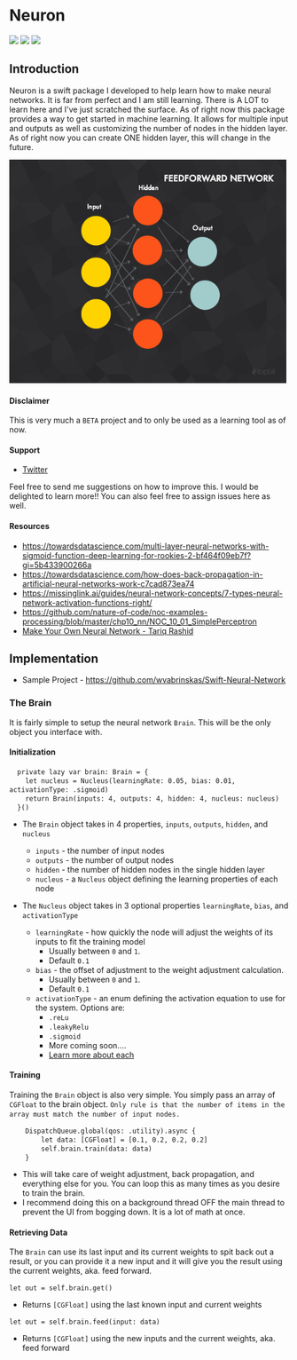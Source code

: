 # Neuron

![](https://img.shields.io/github/license/wvabrinskas/Neuron)
![](https://img.shields.io/badge/swift-5.2-orange)
![](https://img.shields.io/badge/iOS-13+-blue)

## Introduction
Neuron is a swift package I developed to help learn how to make neural networks. It is far from perfect and I am still learning. There is A LOT to learn here and I've just scratched the surface. As of right now this package provides a way to get started in machine learning. It allows for multiple input and outputs as well as customizing the number of nodes in the hidden layer. As of right now you can create ONE hidden layer, this will change in the future. 

<img width="500" src="images/network.png">

#### Disclaimer
This is very much a `BETA` project and to only be used as a learning tool as of now.

#### Support 
- [Twitter](https://twitter.com/wvabrinskas)

Feel free to send me suggestions on how to improve this. I would be delighted to learn more!! You can also feel free to assign issues here as well. 

#### Resources 

- https://towardsdatascience.com/multi-layer-neural-networks-with-sigmoid-function-deep-learning-for-rookies-2-bf464f09eb7f?gi=5b433900266a
- https://towardsdatascience.com/how-does-back-propagation-in-artificial-neural-networks-work-c7cad873ea74
- https://missinglink.ai/guides/neural-network-concepts/7-types-neural-network-activation-functions-right/
- https://github.com/nature-of-code/noc-examples-processing/blob/master/chp10_nn/NOC_10_01_SimplePerceptron
- [Make Your Own Neural Network - Tariq Rashid](https://www.amazon.com/Make-Your-Own-Neural-Network-ebook/dp/B01EER4Z4G)


## Implementation

- Sample Project - https://github.com/wvabrinskas/Swift-Neural-Network

### The Brain
It is fairly simple to setup the neural network `Brain`. This will be the only object you interface with. 

#### Initialization
```  
  private lazy var brain: Brain = {
    let nucleus = Nucleus(learningRate: 0.05, bias: 0.01, activationType: .sigmoid)
    return Brain(inputs: 4, outputs: 4, hidden: 4, nucleus: nucleus)
  }()
```
- The `Brain` object takes in 4 properties, `inputs`, `outputs`, `hidden`, and `nucleus`
    - `inputs` - the number of input nodes
    - `outputs` - the number of output nodes
    - `hidden` - the number of hidden nodes in the single hidden layer
    - `nucleus` - a `Nucleus` object defining the learning properties of each node

- The `Nucleus` object takes in 3 optional properties `learningRate`, `bias`, and `activationType`
    - `learningRate` - how quickly the node will adjust the weights of its inputs to fit the training model 
        - Usually between `0` and `1`. 
        - Default `0.1`
    - `bias` - the offset of adjustment to the weight adjustment calculation. 
        - Usually between `0` and `1`. 
        - Default `0.1`
    - `activationType` - an enum defining the activation equation to use for the system. Options are: 
        - `.reLu`
        - `.leakyRelu`
        - `.sigmoid`
        - More coming soon.... 
        - [Learn more about each](https://missinglink.ai/guides/neural-network-concepts/7-types-neural-network-activation-functions-right/)

#### Training
Training the `Brain` object is also very simple. You simply pass an array of `CGFloat` to the brain object. 
`Only rule is that the number of items in the array must match the number of input nodes.`

```
    DispatchQueue.global(qos: .utility).async {
        let data: [CGFloat] = [0.1, 0.2, 0.2, 0.2]
        self.brain.train(data: data)
    }
```

- This will take care of weight adjustment, back propagation, and everything else for you. You can loop this as many times as you desire to train the brain. 
- I recommend doing this on a background thread OFF the main thread to prevent the UI from bogging down. It is a lot of math at once. 


#### Retrieving Data
The `Brain` can use its last input and its current weights to spit back out a result, or you can provide it a new input and it will give you the result using the current weights, aka. feed forward.

```
let out = self.brain.get()
```
- Returns `[CGFloat]` using the last known input and current weights 

```
let out = self.brain.feed(input: data)
```
- Returns `[CGFloat]` using the new inputs and the current weights, aka. feed forward

